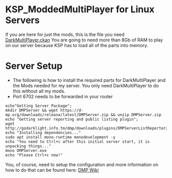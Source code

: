 # KSP_ModdedMultiPlayer for Linux Servers

If you are here for just the mods, this is the file you need <a href="4-02-2019.ckan">DarkMultiPlayer.ckan</a>
You are going to need more than 8Gb of RAM to play on our server because KSP has to load all of the parts into memory.

# Server Setup
- The following is how to install the required parts for DarkMultiPlayer and the Mods needed for my server. You only need DarkMultiPlayer to do this without all my mods.
- Port 6702 needs to be forwarded in your router
```
echo"Getting Server Package";
mkdir DMPServer && wget https://d-mp.org/downloads/release/latest/DMPServer.zip && unzip DMPServer.zip
echo "Getting server reporting and public listing plugin";
wget http://godarklight.info.tm/dmp/downloads/plugins/DMPServerListReporter2/DMPServerListReporter.dll
echo "Installing dependencies..."
sudo apt install mono-runtime monodevelopment -y
echo "You need to Ctrl+c after this initial server start, it is unpacking things..."
mono DMPServer.exe
echo "Please Ctrl+c now!"
```
You, of course, need to setup the configuration and more information on how to do that can be found here: <a href="http://d-mp.org/w/Main_Page">DMP Wiki</a>
